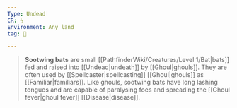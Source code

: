 ```yaml
---
Type: Undead
CR: ½
Environment: Any land
tag: 👹

---
```


> **Sootwing bats** are small [[PathfinderWiki/Creatures/Level 1/Bat|bats]] fed and raised into [[Undead|undeath]] by [[Ghoul|ghouls]]. They are often used by [[Spellcaster|spellcasting]] [[Ghoul|ghouls]] as [[Familiar|familiars]]. Like ghouls, sootwing bats have long lashing tongues and are capable of paralysing foes and spreading the [[Ghoul fever|ghoul fever]] [[Disease|disease]].







